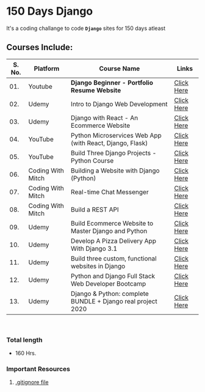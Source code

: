 # 150 Days Django

It's a coding challange to code **`Django`** sites for 150 days atleast

## Courses Include:

| S. No.| Platform | Course Name | Links |
|---|---|---|---|
| 01. | Youtube | **Django Beginner - Portfolio Resume Website** | [Click Here](https://www.youtube.com/watch?v=pLN-OnXjOJg) |
| 02. | Udemy | Intro to Django Web Development | [Click Here](https://www.udemy.com/course/django-web-development-crash-course/) |
| 03. | Udemy | Django with React - An Ecommerce Website | [Click Here](https://www.udemy.com/course/django-with-react-an-ecommerce-website/) |
| 04. | YouTube | Python Microservices Web App (with React, Django, Flask) | [Click Here](https://www.youtube.com/watch?v=0iB5IPoTDts/) |
| 05. | YouTube | Build Three Django Projects - Python Course | [Click Here](https://www.youtube.com/watch?v=qPtScmB8CgA) | 
| 06. | Coding With Mitch | Building a Website with Django (Python) | [Click Here](https://codingwithmitch.com/courses/building-a-website-django-python/) |
| 07. | Coding With Mitch | Real-time Chat Messenger | [Click Here](https://codingwithmitch.com/courses/real-time-chat-messenger/) |
| 08. | Coding With Mitch | Build a REST API | [Click Here](https://codingwithmitch.com/courses/build-a-rest-api/) |
| 09. | Udemy | Build Ecommerce Website to Master Django and Python | [Click Here](https://www.udemy.com/course/build-ecommerce-website-to-master-django-and-python/) |
| 10. | Udemy | Develop A Pizza Delivery App With Django 3.1 | [Click Here](https://www.udemy.com/course/practical-django-launch-your-startup-today/) |
| 11. | Udemy | Build three custom, functional websites in Django | [Click Here](https://www.udemy.com/course/build-three-custom-functional-websites-in-django-30/) |
| 12. | Udemy | Python and Django Full Stack Web Developer Bootcamp | [Click Here](https://www.udemy.com/course/python-and-django-full-stack-web-developer-bootcamp/) |
| 13. | Udemy | Django & Python: complete BUNDLE + Django real project 2020 | [Click Here](https://www.udemy.com/course/python-django-tkinter-complete-bundle-advance/) |


<br>

### Total length 

- 160 Hrs.


### Important Resources 

1. [.gitignore file](https://github.com/github/gitignore)